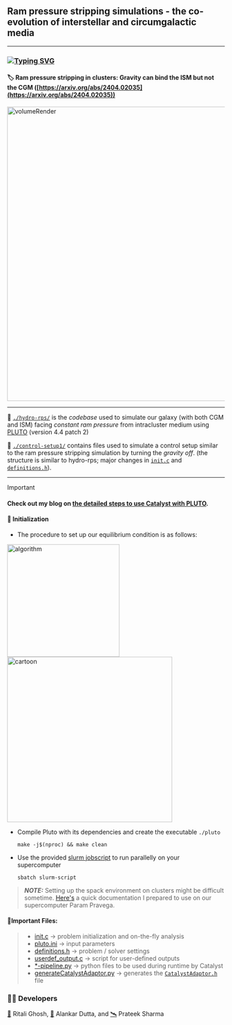 ## Ram pressure stripping simulations - the co-evolution of interstellar and circumgalactic media
---

### [![Typing SVG](https://readme-typing-svg.demolab.com?font=Fira+Code&pause=1000&color=C07DF7&random=false&width=435&lines=Checkout+our+paper%3A)](https://git.io/typing-svg)    
#### :label: Ram pressure stripping in clusters: Gravity can bind the ISM but not the CGM ([https://arxiv.org/abs/2404.02035](https://arxiv.org/abs/2404.02035))

<img  src="https://github.com/RitaliG/rps_cgm_hydro/assets/59788464/38a0e0b3-e967-4764-aae6-94026973f050" alt="volumeRender" width="680"/>

---
:open_file_folder: [`./hydro-rps/`](./hydro-rps) is the *codebase* used to simulate our galaxy (with both CGM and ISM) facing *constant ram pressure* from intracluster medium 
using [PLUTO](https://plutocode.ph.unito.it/documentation.html) (version 4.4 patch 2)

:open_file_folder: [`./control-setup1/`](./hydro-rps) contains files used to simulate a control setup similar to the ram pressure stripping simulation by turning the *gravity off*. (the structure is similar to hydro-rps; major changes in [`init.c`](./control-setup1/init.c) and [`definitions.h`](./control-setup1/definitions.h)).

---
> [!IMPORTANT]
> #### Check out my blog on [the detailed steps to use Catalyst with PLUTO](https://sites.google.com/view/ritalighosh/use-catalyst-with-your-simulations?authuser=0).


#### 🏃 Initialization
* The procedure to set up our equilibrium condition is as follows:

<img src="https://github.com/RitaliG/rps_cgm_hydro/assets/59788464/9493fb43-acfd-4981-a942-35fabefa2cd0" alt="algorithm" width="260"/>
<img src="https://github.com/RitaliG/rps_cgm_hydro/assets/59788464/69ec651d-418f-40a0-b6ca-16102f65fe5c" alt="cartoon" width="382"/>

* Compile Pluto with its dependencies and create the executable `./pluto`
  ```
  make -j$(nproc) && make clean 
  ```
* Use the provided [slurm jobscript](./hydro-rps/slurm-script) to run parallelly on your supercomputer
  ```
  sbatch slurm-script
  ```
 > **_NOTE:_** 
  Setting up the spack environment on clusters might be difficult sometime.
  [Here's](https://sites.google.com/view/ritalighosh/home-spack-environment?authuser=0) a quick documentation I prepared to use on our supercomputer Param Pravega.
  
#### __:bookmark:Important Files:__ ##
> - [init.c](./hydro-rps/init.c) &rarr; problem initialization and on-the-fly analysis
> - [pluto.ini](./hydro-rps/) &rarr; input parameters
> - [definitions.h](./hydro-rps/definitions.h) &rarr; problem / solver settings
> - [userdef_output.c](./hydro-rps/userdef_output.c) &rarr; script for user-defined outputs
> - [*-pipeline.py](./hydro-rps/) &rarr; python files to be used during runtime by Catalyst
> - [generateCatalystAdaptor.py](./hydro-rps/generateCatalystAdaptor.py) &rarr; generates the [`CatalystAdaptor.h`](./hydro-rps/CatalystAdapotor.h) file


### 🧑‍💻 Developers

[🔗](https://github.com/RitaliG) Ritali Ghosh,
[🔗](https://github.com/dutta-alankar) Alankar Dutta, and
[🛰️](http://www.physics.iisc.ernet.in/~prateek/) Prateek Sharma
